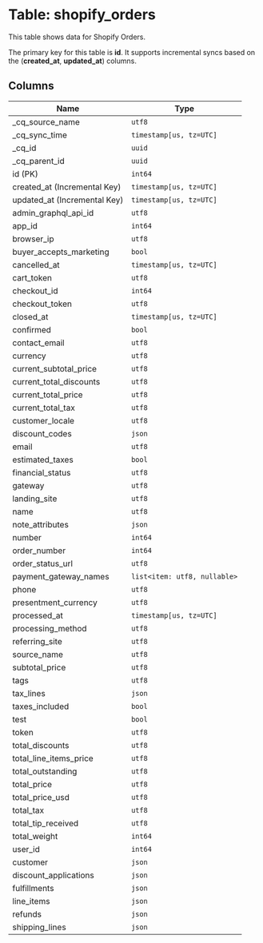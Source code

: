 # Table: shopify_orders

This table shows data for Shopify Orders.

The primary key for this table is **id**.
It supports incremental syncs based on the (**created_at**, **updated_at**) columns.

## Columns

| Name          | Type          |
| ------------- | ------------- |
|_cq_source_name|`utf8`|
|_cq_sync_time|`timestamp[us, tz=UTC]`|
|_cq_id|`uuid`|
|_cq_parent_id|`uuid`|
|id (PK)|`int64`|
|created_at (Incremental Key)|`timestamp[us, tz=UTC]`|
|updated_at (Incremental Key)|`timestamp[us, tz=UTC]`|
|admin_graphql_api_id|`utf8`|
|app_id|`int64`|
|browser_ip|`utf8`|
|buyer_accepts_marketing|`bool`|
|cancelled_at|`timestamp[us, tz=UTC]`|
|cart_token|`utf8`|
|checkout_id|`int64`|
|checkout_token|`utf8`|
|closed_at|`timestamp[us, tz=UTC]`|
|confirmed|`bool`|
|contact_email|`utf8`|
|currency|`utf8`|
|current_subtotal_price|`utf8`|
|current_total_discounts|`utf8`|
|current_total_price|`utf8`|
|current_total_tax|`utf8`|
|customer_locale|`utf8`|
|discount_codes|`json`|
|email|`utf8`|
|estimated_taxes|`bool`|
|financial_status|`utf8`|
|gateway|`utf8`|
|landing_site|`utf8`|
|name|`utf8`|
|note_attributes|`json`|
|number|`int64`|
|order_number|`int64`|
|order_status_url|`utf8`|
|payment_gateway_names|`list<item: utf8, nullable>`|
|phone|`utf8`|
|presentment_currency|`utf8`|
|processed_at|`timestamp[us, tz=UTC]`|
|processing_method|`utf8`|
|referring_site|`utf8`|
|source_name|`utf8`|
|subtotal_price|`utf8`|
|tags|`utf8`|
|tax_lines|`json`|
|taxes_included|`bool`|
|test|`bool`|
|token|`utf8`|
|total_discounts|`utf8`|
|total_line_items_price|`utf8`|
|total_outstanding|`utf8`|
|total_price|`utf8`|
|total_price_usd|`utf8`|
|total_tax|`utf8`|
|total_tip_received|`utf8`|
|total_weight|`int64`|
|user_id|`int64`|
|customer|`json`|
|discount_applications|`json`|
|fulfillments|`json`|
|line_items|`json`|
|refunds|`json`|
|shipping_lines|`json`|